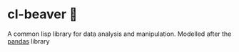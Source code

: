 # cl-beaver 🦫

A common lisp library for data analysis and manipulation. Modelled after the [pandas](https://pandas.pydata.org/) library
